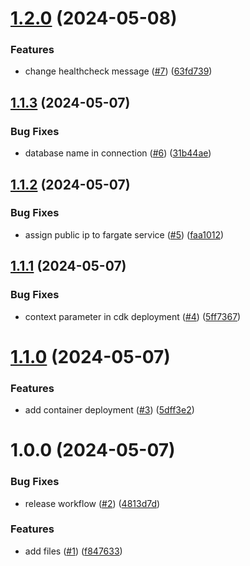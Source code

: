 # [1.2.0](https://github.com/lemiliomoreno/demo-devops-aws/compare/v1.1.3...v1.2.0) (2024-05-08)


### Features

* change healthcheck message ([#7](https://github.com/lemiliomoreno/demo-devops-aws/issues/7)) ([63fd739](https://github.com/lemiliomoreno/demo-devops-aws/commit/63fd7390abcd437407477b2e6d0506eb5585e3dc))

## [1.1.3](https://github.com/lemiliomoreno/demo-devops-aws/compare/v1.1.2...v1.1.3) (2024-05-07)


### Bug Fixes

* database name in connection ([#6](https://github.com/lemiliomoreno/demo-devops-aws/issues/6)) ([31b44ae](https://github.com/lemiliomoreno/demo-devops-aws/commit/31b44ae9d48cd905fffc3889bb2e6f11acd83279))

## [1.1.2](https://github.com/lemiliomoreno/demo-devops-aws/compare/v1.1.1...v1.1.2) (2024-05-07)


### Bug Fixes

* assign public ip to fargate service ([#5](https://github.com/lemiliomoreno/demo-devops-aws/issues/5)) ([faa1012](https://github.com/lemiliomoreno/demo-devops-aws/commit/faa10126c31297e7b913102bd5b70603f72ed5a3))

## [1.1.1](https://github.com/lemiliomoreno/demo-devops-aws/compare/v1.1.0...v1.1.1) (2024-05-07)


### Bug Fixes

* context parameter in cdk deployment ([#4](https://github.com/lemiliomoreno/demo-devops-aws/issues/4)) ([5ff7367](https://github.com/lemiliomoreno/demo-devops-aws/commit/5ff73671b0336cc77568ddd2b3d8bd45d84cfd73))

# [1.1.0](https://github.com/lemiliomoreno/demo-devops-aws/compare/v1.0.0...v1.1.0) (2024-05-07)


### Features

* add container deployment ([#3](https://github.com/lemiliomoreno/demo-devops-aws/issues/3)) ([5dff3e2](https://github.com/lemiliomoreno/demo-devops-aws/commit/5dff3e271a05cb78f97958b3944da8bd8fa8b840))

# 1.0.0 (2024-05-07)


### Bug Fixes

* release workflow ([#2](https://github.com/lemiliomoreno/demo-devops-aws/issues/2)) ([4813d7d](https://github.com/lemiliomoreno/demo-devops-aws/commit/4813d7d17fc56cefa4669c129d9fe87cbe6ec7be))


### Features

* add files ([#1](https://github.com/lemiliomoreno/demo-devops-aws/issues/1)) ([f847633](https://github.com/lemiliomoreno/demo-devops-aws/commit/f8476330b85b37253481c48d0b499036bc129d1a))
